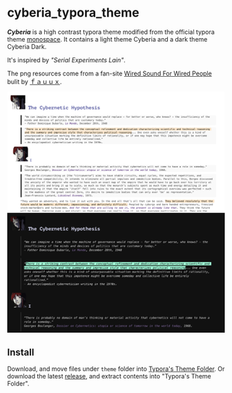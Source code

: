 # cyberia_typora_theme
***Cyberia*** is a high contrast typora theme modified from the official typora theme [monospace](https://github.com/typora/typora-monospace-theme).
It contains a light theme Cyberia and a dark theme Cyberia Dark.

It's inspired by *"Serial Experiments Lain"*.

The png resources come from a fan-site [Wired Sound For Wired People](https://fauux.neocities.org/downloads.html) bulit by [ｆａｕｕｘ](https://fauux.neocities.org/AboutMe.html).

![cyberia](cyberia.png)
![cyberia_dark](cyberia_dark.png)

## Install
Download, and move files under `theme` folder into [Typora's Theme Folder](http:/theme.typora.io/doc/Install-Theme/).
Or download the latest [release](https://github.com/xissshawww/dim_typora_theme/releases/), and extract contents into "Typora's Theme Folder".

